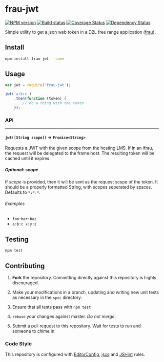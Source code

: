 # frau-jwt

[![NPM version][npm-image]][npm-url]
[![Build status][ci-image]][ci-url]
[![Coverage Status][coverage-image]][coverage-url]
[![Dependency Status][dependencies-image]][dependencies-url]

Simple utility to get a json web token in a D2L free range application
([frau](https://www.npmjs.com/browse/keyword/frau)).

## Install
```sh
npm install frau-jwt --save
```

## Usage
```js
var jwt = require('frau-jwt');

jwt('a:b:c')
	.then(function (token) {
		// do a thing with the token
	});

```

### API

---

#### `jwt([String scope])` -> `Promise<String>`

Requests a JWT with the given scope from the hosting LMS. If in an ifrau, the
request will be delegated to the frame host. The resulting token will be cached
until it expires.

##### Optional: scope

If _scope_ is provided, then it will be sent as the request scope of the token.
It should be a properly formatted String, with scopes seperated by spaces.
Defaults to `*:*:*`.

###### Examples

* `foo:bar:baz`
* `a:b:c x:y:z`

## Testing

```bash
npm test
```


## Contributing

1. **Fork** the repository. Committing directly against this repository is
   highly discouraged.

2. Make your modifications in a branch, updating and writing new unit tests
   as necessary in the `spec` directory.

3. Ensure that all tests pass with `npm test`

4. `rebase` your changes against master. *Do not merge*.

5. Submit a pull request to this repository. Wait for tests to run and someone
   to chime in.

### Code Style

This repository is configured with [EditorConfig][EditorConfig], [jscs][jscs]
and [JSHint][JSHint] rules.


[npm-url]: https://www.npmjs.org/package/frau-jwt
[npm-image]: https://img.shields.io/npm/v/frau-jwt.svg
[ci-url]: https://travis-ci.org/Brightspace/frau-jwt
[ci-image]: https://img.shields.io/travis/Brightspace/frau-jwt.svg
[coverage-url]: https://coveralls.io/r/Brightspace/frau-jwt?branch=master
[coverage-image]: https://img.shields.io/coveralls/Brightspace/frau-jwt.svg
[dependencies-url]: https://david-dm.org/Brightspace/frau-jwt
[dependencies-image]: https://img.shields.io/david/Brightspace/frau-jwt.svg

[EditorConfig]: http://editorconfig.org/
[jscs]: http://jscs.info/
[JSHint]: http://jshint.com/
